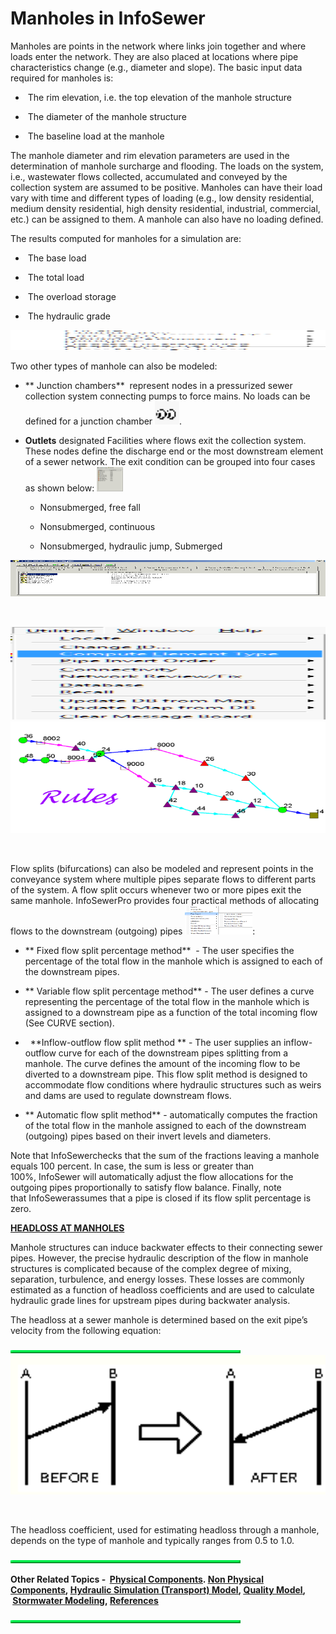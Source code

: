 # Manholes in InfoSewer

Manholes are points in the network where links join together and where loads enter the network. They are also placed at locations where pipe characteristics change (e.g., diameter and slope). The basic input data required for manholes is:

-  The rim elevation, i.e. the top elevation of the manhole structure

-  The diameter of the manhole structure

-  The baseline load at the manhole

The manhole diameter and rim elevation parameters are used in the determination of manhole surcharge and flooding. The loads on the system, i.e., wastewater flows collected, accumulated and conveyed by the collection system are assumed to be positive. Manholes can have their load vary with time and different types of loading (e.g., low density residential, medium density residential, high density residential, industrial, commercial, etc.) can be assigned to them. A manhole can also have no loading defined.

The results computed for manholes for a simulation are:

-  The base load

-  The total load

-  The overload storage  

-  The hydraulic grade

<img src="./media/image1.gif" style="width:6.5in;height:0.33056in" />

Two other types of manhole can also be modeled:

- ** Junction chambers**  represent nodes in a pressurized sewer collection system connecting pumps to force mains. No loads can be defined for a junction chamber <img src="./media/image2.gif" style="width:0.40486in;height:0.38681in" />.

- **Outlets** designated Facilities where flows exit the collection system. These nodes define the discharge end or the most downstream element of a sewer network. The exit condition can be grouped into four cases as shown below: <img src="./media/image3.gif" style="width:0.43542in;height:0.40486in" />

  - Nonsubmerged, free fall

  - Nonsubmerged, continuous

  - Nonsubmerged, hydraulic jump, Submerged

<img src="./media/image4.gif" style="width:6.5in;height:0.61181in" />

 

<img src="./media/image5.gif" style="width:6.5in;height:1.55347in" />

<img src="./media/image6.gif" style="width:6.5in;height:1.85556in" />

 

Flow splits (bifurcations) can also be modeled and represent points in the conveyance system where multiple pipes separate flows to different parts of the system. A flow split occurs whenever two or more pipes exit the same manhole. InfoSewerPro provides four practical methods of allocating flows to the downstream (outgoing) pipes <img src="./media/image7.gif" style="width:1.12292in;height:0.47847in" />:

- ** Fixed flow split percentage method**  - The user specifies the percentage of the total flow in the manhole which is assigned to each of the downstream pipes.

- ** Variable flow split percentage method** - The user defines a curve representing the percentage of the total flow in the manhole which is assigned to a downstream pipe as a function of the total incoming flow (See CURVE section).

-   **Inflow-outflow flow split method ** - The user supplies an inflow-outflow curve for each of the downstream pipes splitting from a manhole. The curve defines the amount of the incoming flow to be diverted to a downstream pipe. This flow split method is designed to accommodate flow conditions where hydraulic structures such as weirs and dams are used to regulate downstream flows.

- ** Automatic flow split method** - automatically computes the fraction of the total flow in the manhole assigned to each of the downstream (outgoing) pipes based on their invert levels and diameters.

Note that InfoSewerchecks that the sum of the fractions leaving a manhole equals 100 percent. In case, the sum is less or greater than 100%, InfoSewer will automatically adjust the flow allocations for the outgoing pipes proportionally to satisfy flow balance. Finally, note that InfoSewerassumes that a pipe is closed if its flow split percentage is zero.

**<u>HEADLOSS AT MANHOLES</u>**

Manhole structures can induce backwater effects to their connecting sewer pipes. However, the precise hydraulic description of the flow in manhole structures is complicated because of the complex degree of mixing, separation, turbulence, and energy losses. These losses are commonly estimated as a function of headloss coefficients and are used to calculate hydraulic grade lines for upstream pipes during backwater analysis.

The headloss at a sewer manhole is determined based on the exit pipe’s velocity from the following equation:

<img src="./media/image8.jpeg" style="width:3.83403in" />

<img src="./media/image9.gif" style="width:6.5in;height:2.32917in" />

 

The headloss coefficient, used for estimating headloss through a manhole, depends on the type of manhole and typically ranges from 0.5 to 1.0.

<img src="./media/image8.jpeg" style="width:3.83403in" />

**Other Related Topics -  [<u>Physical Components</u>](javascript:BSSCPopup('../Users_Guide/Chapter_4_Methodology/41_PHYSICAL_COMPONENTS.htm');). [<u>Non Physical Components</u>](javascript:BSSCPopup('../Users_Guide/Chapter_4_Methodology/42_NON_PHYSICAL_COMPONENTS.htm');), [<u>Hydraulic Simulation (Transport) Model</u>](javascript:BSSCPopup('../Users_Guide/Chapter_4_Methodology/43_HYDRAULIC_SIMULATION_MODEL.htm');), [<u>Quality Model</u>](javascript:BSSCPopup('../Users_Guide/Chapter_4_Methodology/44_Water_Quality.htm');),  [<u>Stormwater Modeling</u>](javascript:BSSCPopup('../Extended_Stormwater_Modeling.htm');), [<u>References</u>](javascript:BSSCPopup('References.htm');)**

<img src="./media/image8.jpeg" style="width:3.83403in" />
